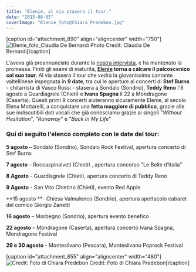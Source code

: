 ```yaml
---
title: "Elenie, al via stasera il tour."
date: "2015-08-05"
coverImage: "Elenie_foto@Chiara_Predebon.jpg"
---
```


\[caption id="attachment\_890" align="aligncenter" width="750"\]![Elenie_foto_Claudia De Bernardi](http://tramusicaeparole.com/wp-content/uploads/2015/06/Elenie_foto_Claudia-De-Bernardi-e1438772451296.jpg) Photo Credit: Claudia De Bernardi\[/caption\]

L'aveva già preannunciato durante la [nostra intervista](http://tramusicaeparole.com/2015/05/elenie-dopo-gli-esami-il-primo-disco/), e ha mantenuto la promessa. Finiti gli esami di maturità, **[Elenie](http://tramusicaeparole.com/tag/elenie/) torna a calcare il palcoscenico col suo tour**. Al via stasera il tour che vedrà la giovanissima cantante valtellinese impegnata in **9 date**, tra cui le aperture ai concerti di **Stef Burns** - chitarrista di Vasco Rossi - stasera a Sondalo (Sondrio), **Teddy Reno** l'8 agosto a Guardiagrele (Chieti) e **Ivana Spagna** il 22 a Mondragone (Caserta). Questi primi 9 concerti aiuteranno sicuramente Elenie, al secolo Elena Mottarelli, a conquistare una **fetta maggiore di pubblico**, grazie alle sue indiscutibili doti vocali che già conosciamo grazie ai singoli "_Without Hesitation_", "_Runaway_" e "_Back In My Life_"

### Qui di seguito l'elenco completo con le date del tour:

**5 agosto** – Sondalo (Sondrio), Sondalo Rock Festival, apertura concerto di Stef Burns

**7 agosto** – Roccaspinalveti (Chieti) , apertura concorso "Le Belle d’Italia"

**8 Agosto** - Guardiagrele (Chieti), apertura concerto di Teddy Reno

**9 Agosto** - San Vito Chietino (Chieti), evento Red Apple

**15 agosto **\- Chiesa Valmalenco (Sondrio), apertura spettacolo cabaret del comico Giorgio Zanetti

**16 agosto** – Morbegno (Sondrio), apertura evento benefico

**22 agosto** – Mondragone (Caserta), apertura concerto Ivana Spagna, Mondragone Festival

**29 e 30 agosto** - Montesilvano (Pescara), Montesilvano Poprock Festival

\[caption id="attachment\_855" align="aligncenter" width="480"\]![Credit: Foto di Chiara Predebon](http://tramusicaeparole.com/wp-content/uploads/2015/05/Elenie_foto@Chiara_Predebon.jpg) Credit: Foto di Chiara Predebon\[/caption\]
